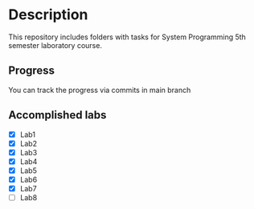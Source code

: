 # Description

This repository includes folders with tasks for System Programming 5th semester laboratory course.

## Progress

You can track the progress via commits in main branch

## Accomplished labs

- [X] Lab1
- [X] Lab2
- [X] Lab3
- [X] Lab4
- [X] Lab5
- [X] Lab6
- [X] Lab7
- [ ] Lab8
